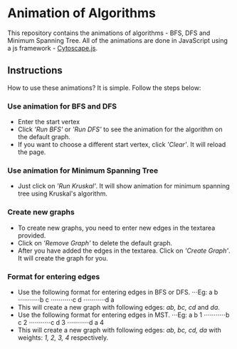 # Animation of Algorithms

This repository contains the animations of algorithms - BFS, DFS and Minimum Spanning Tree. All of the animations are done in JavaScript using a js framework - [Cytoscape.js](https://js.cytoscape.org/).

## Instructions

How to use these animations? It is simple. Follow the steps below:

### Use animation for BFS and DFS

* Enter the start vertex
* Click *'Run BFS'* or *'Run DFS'* to see the animation for the algorithm on the default graph.
* If you want to choose a different start vertex, click *'Clear'*. It will reload the page.

### Use animation for Minimum Spanning Tree

* Just click on *'Run Kruskal'*. It will show animation for minimum spanning tree using Kruskal's algorithm.

### Create new graphs

* To create new graphs, you need to enter new edges in the textarea provided.
* Click on *'Remove Graph'* to delete the default graph.
* After you have added the edges in the textarea. Click on *'Create Graph'*. It will create the graph for you.

### Format for entering edges

* Use the following format for entering edges in BFS or DFS.
⋅⋅⋅Eg: a b
⋅⋅⋅⋅⋅⋅⋅⋅⋅⋅⋅b c
⋅⋅⋅⋅⋅⋅⋅⋅⋅⋅⋅c d
⋅⋅⋅⋅⋅⋅⋅⋅⋅⋅⋅d a
* This will create a new graph with following edges: *ab, bc, cd* and *da*.
* Use the following format for entering edges in MST.
⋅⋅⋅Eg: a b 1
⋅⋅⋅⋅⋅⋅⋅⋅⋅⋅⋅b c 2
⋅⋅⋅⋅⋅⋅⋅⋅⋅⋅⋅c d 3
⋅⋅⋅⋅⋅⋅⋅⋅⋅⋅⋅d a 4
* This will create a new graph with following edges: *ab, bc, cd, da* with weights: *1, 2, 3, 4* respectively.
